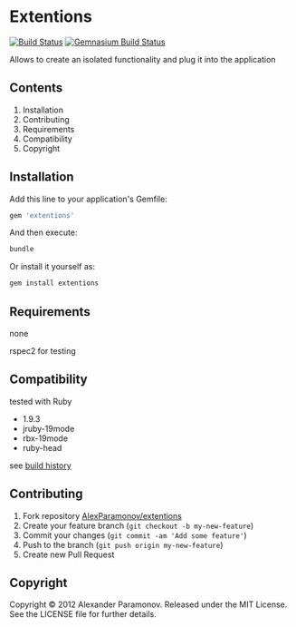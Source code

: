 Extentions
==========
[![Build Status](https://secure.travis-ci.org/AlexParamonov/extentions.png)](http://travis-ci.org/AlexParamonov/extentions)
[![Gemnasium Build Status](https://gemnasium.com/AlexParamonov/extentions.png)](http://gemnasium.com/AlexParamonov/extentions)  

Allows to create an isolated functionality and plug it into the application

Contents
---------
1. Installation
1. Contributing
1. Requirements
1. Compatibility
1. Copyright

Installation
------------
Add this line to your application's Gemfile:

``` ruby
gem 'extentions'
```

And then execute:

``` sh
bundle
```

Or install it yourself as:

``` sh
gem install extentions
```

Requirements
------------
none

rspec2 for testing

Compatibility
-------------
tested with Ruby

* 1.9.3
* jruby-19mode
* rbx-19mode
* ruby-head

see [build history](http://travis-ci.org/#!/AlexParamonov/extentions/builds)

Contributing
-------------
1. Fork repository [AlexParamonov/extentions](https://github.com/AlexParamonov/extentions)
2. Create your feature branch (`git checkout -b my-new-feature`)
3. Commit your changes (`git commit -am 'Add some feature'`)
4. Push to the branch (`git push origin my-new-feature`)
5. Create new Pull Request

Copyright
---------
Copyright © 2012 Alexander Paramonov.
Released under the MIT License. See the LICENSE file for further details.
